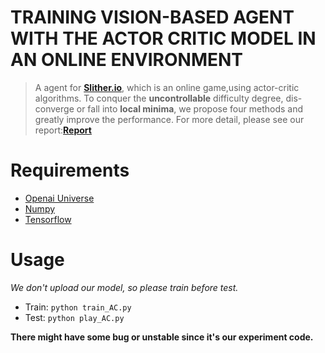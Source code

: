 # TRAINING VISION-BASED AGENT WITH THE ACTOR CRITIC MODEL IN AN ONLINE ENVIRONMENT
>A agent for [**Slither.io**](http://slither.io/), 
which is an online game,using actor-critic algorithms.
To conquer the **uncontrollable** difficulty degree, 
dis-converge or fall into **local minima**, we propose four methods and greatly improve the performance. 
>For more detail, please see our report:[**Report**](TRAINING-VISION-BASED-AGENT-WITH-THE-ACTOR-CRITIC-MODEL-IN-AN-ONLINE-ENVIRONMENT.pdf)
# Requirements
* [Openai Universe](https://github.com/openai/universe)
* [Numpy](http://www.numpy.org/)
* [Tensorflow](https://www.tensorflow.org/)
# Usage
*We don't upload our model, so please train before test.*
* Train: `python train_AC.py`
* Test: `python play_AC.py`

**There might have some bug or unstable since it's our experiment code.**
